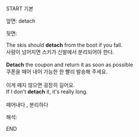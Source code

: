 START
기본

앞면:
detach


뒷면:
<div>The skis should <strong>detach</strong> from the boot if you fall. </div><div><div>사람이 넘어지면 스키가 신발에서 분리되어야 한다.</div></div><div><br></div><div><div><strong>Detach</strong> the coupon and return it as soon as possible </div><div><div>쿠폰을 떼어 내어 가능한 한 빨리 발송해 주세요.</div></div></div><div><br></div><div><div><div>이게 떼지 않으면 굉장히 길어요.</div></div><div><div>If I don't <strong>detach</strong> it, it's really long.</div></div></div><div><br></div><div>떼어내다 , 분리하다</div>


해석:

END